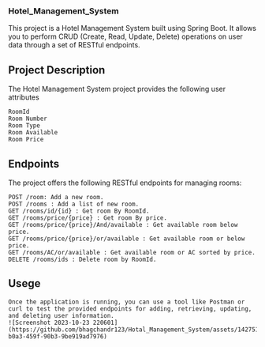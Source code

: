 ### Hotel_Management_System

This project is a Hotel Management System built using Spring Boot. It allows you to perform CRUD (Create, Read, Update, Delete) operations on user data through a set of RESTful endpoints.

## Project Description

The Hotel Management System project provides the following user attributes

    RoomId
    Room Number
    Room Type
    Room Available
    Room Price
    
## Endpoints

The project offers the following RESTful endpoints for managing rooms:

    POST /room: Add a new room.
    POST /rooms : Add a list of new room.
    GET /rooms/id/{id} : Get room By RoomId.
    GET /rooms/price/{price} : Get room By price.
    GET /rooms/price/{price}/And/available : Get available room below price.
    GET /rooms/price/{price}/or/available : Get available room or below price.
    GET /rooms/AC/or/available : Get available room or AC sorted by price.
    DELETE /rooms/ids : Delete room by RoomId.

## Usege    

    Once the application is running, you can use a tool like Postman or curl to test the provided endpoints for adding, retrieving, updating, and deleting user information.
    ![Screenshot 2023-10-23 220601](https://github.com/bhagchandr123/Hotal_Management_System/assets/142751557/c7ec4522-b0a3-459f-90b3-9be919ad7976)


    

